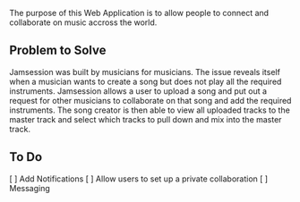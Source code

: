 The purpose of this Web Application is to allow people to connect and collaborate on music accross the world.

## Problem to Solve
 Jamsession was built by musicians for musicians. The issue reveals itself when a musician wants to create a song but does not play all the required instruments. Jamsession allows a user to upload a song and put out a request for other musicians to collaborate on that song and add the required instruments. The song creator is then able to view all uploaded tracks to the master track and select which tracks to pull down and mix into the master track. 

## To Do
 [ ] Add Notifications
 [ ] Allow users to set up a private collaboration
 [ ] Messaging 